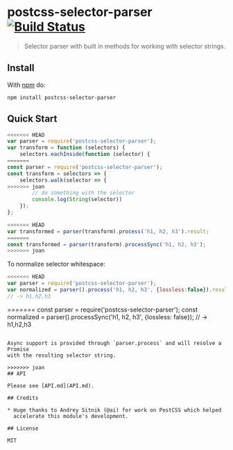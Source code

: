 # postcss-selector-parser [![Build Status](https://travis-ci.org/postcss/postcss-selector-parser.svg?branch=master)](https://travis-ci.org/postcss/postcss-selector-parser)

> Selector parser with built in methods for working with selector strings.

## Install

With [npm](https://npmjs.com/package/postcss-selector-parser) do:

```
npm install postcss-selector-parser
```

## Quick Start

```js
<<<<<<< HEAD
var parser = require('postcss-selector-parser');
var transform = function (selectors) {
    selectors.eachInside(function (selector) {
=======
const parser = require('postcss-selector-parser');
const transform = selectors => {
    selectors.walk(selector => {
>>>>>>> joan
        // do something with the selector
        console.log(String(selector))
    });
};

<<<<<<< HEAD
var transformed = parser(transform).process('h1, h2, h3').result;
=======
const transformed = parser(transform).processSync('h1, h2, h3');
>>>>>>> joan
```

To normalize selector whitespace:

```js
<<<<<<< HEAD
var parser = require('postcss-selector-parser');
var normalized = parser().process('h1, h2, h3', {lossless:false}).result;
// -> h1,h2,h3
```

=======
const parser = require('postcss-selector-parser');
const normalized = parser().processSync('h1, h2, h3', {lossless: false});
// -> h1,h2,h3
```

Async support is provided through `parser.process` and will resolve a Promise
with the resulting selector string.

>>>>>>> joan
## API

Please see [API.md](API.md).

## Credits

* Huge thanks to Andrey Sitnik (@ai) for work on PostCSS which helped
  accelerate this module's development.

## License

MIT
